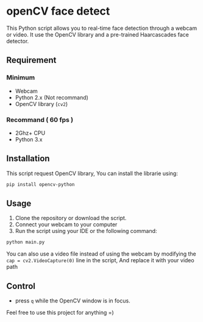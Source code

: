 # openCV face detect

This Python script allows you to real-time face detection through a webcam or video. It use the OpenCV library and a pre-trained Haarcascades face detector.

## Requirement

### Minimum

- Webcam
- Python 2.x (Not recommand)
- OpenCV library (`cv2`)

### Recommand ( 60 fps )

- 2Ghz+ CPU
- Python 3.x

## Installation

This script request OpenCV library, You can install the librarie using:

```bash
pip install opencv-python
```

## Usage
1. Clone the repository or download the script.
2. Connect your webcam to your computer
3. Run the script using your IDE or the following command:
```bash
python main.py
```

You can also use a video file instead of using the webcam by modifying the `cap = cv2.VideoCapture(0)` line in the script, And replace it with your video path

## Control
- press `q` while the OpenCV window is in focus.

Feel free to use this project for anything =)
